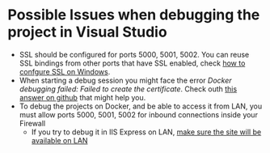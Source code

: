 # Possible Issues when debugging the project in Visual Studio
* SSL should be configured for ports 5000, 5001, 5002. You can reuse SSL bindings from other ports that have SSL enabled, check [how to confgure SSL on Windows](https://docs.microsoft.com/en-us/dotnet/framework/wcf/feature-details/how-to-configure-a-port-with-an-ssl-certificate).
* When starting a debug session you might face the error _Docker debugging failed: Failed to create the certificate_. Check outh [this answer on github](https://github.com/microsoft/DockerTools/issues/99#issuecomment-457750862) that might help you.
* To debug the projects on Docker, and be able to access it from LAN, you must allow ports 5000, 5001, 5002 for inbound connections inside your Firewall
	* If you try to debug it in IIS Express on LAN, [make sure the site will be available on LAN](https://stackoverflow.com/a/42989832/7111692)

